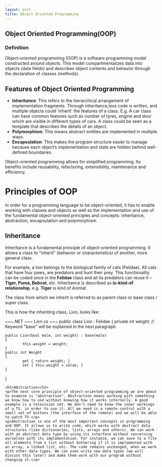```yaml
---
layout: post
title: Object Oriented Programming
---
```

<h2>Object Oriented Programming(OOP)</h2>
<h3>Definition</h3>

<p>Object-oriented programming (OOP) is a software programming model constructed around objects. This model compartmentalizes data into objects (data fields) and describes object contents and behavior through the declaration of classes (methods).</p>

<p><h2>Features of Object Oriented Programming</h2>
		<ul>
			<li><strong>Inheritance</strong>: This refers to the hierarchical arrangement of implementation fragments. Through inheritance,less code is written, and multiple objects could 'inherit' the features of a class. E.g. A car class can have common features such as number of tyres, engine and door which are visible in different types of cars. A class could be seen as a template that describes the details of an object. </li>
			<li><strong>Polymorphism</strong>: This means abstract entities are implemented in multiple ways.</li>
			<li><strong>Encapsulation</strong>: This makes the program structure easier to manage because each object’s implementation and state are hidden behind well-defined boundaries. </li>
		</ul>
	</p>
<p>Object-oriented programming allows for simplified programming. Its benefits include reusability, refactoring, extensibility, maintenance and efficiency.</p>

<h1>Principles of OOP</h1>
<p>In order for a programming language to be object-oriented, it has to enable working with classes and objects as well as the implementation and use of the fundamental object-oriented principles and concepts: inheritance, abstraction, encapsulation and polymorphism.</p>
<h2>Inheritance</h2>
<p>Inheritance is a fundamental principle of object-oriented programming. It allows a class to "inherit" (behavior or characteristics) of another, more general class. </p>
<p>For example, a lion belongs to the biological family of cats (Felidae). All cats that have four paws, are predators and hunt their prey. This functionality can be coded once in the <strong>Felidae</strong> class and all its predators can reuse it – <strong>Tiger, Puma, Bobcat</strong>, etc. Inheritance is described as <strong>is-kind-of relationship</strong>, e.g. <strong>Tiger</strong> is kind of Animal.</p>
<p>The class from which we inherit is referred to as parent class or base class / super class.</p>
<p>This is how the inheriting class, Lion, looks like:</p>
~~~.NET
	~~~
	Lion.cs
	~~~
public class Lion : Felidae
{
	private int weight;
	// Keyword "base" will be explained in the next paragraph

	public Lion(bool male, int weight) : base(male)
	{
			this.weight = weight;
	}
	public int Weight
	{
			get { return weight; }
			set { this.weight = value; }
	}
}
~~~
<h2>Abstraction</h2>
<p>The next core principle of object-oriented programming we are about to examine is "abstraction". Abstraction means working with something we know how to use without knowing how it works internally. A good example is a television set. We don’t need to know the inner workings of a TV, in order to use it. All we need is a remote control with a small set of buttons (the interface of the remote) and we will be able to watch TV.</p>
<p>Abstraction is one of the most important concepts in programming and OOP. It allows us to write code, which works with abstract data structures (like dictionaries, lists, arrays and others). We can work with an abstract data type by using its interface without concerning ourselves with its implementation. For instance, we can save to a file all elements from a list without bothering if it is implemented with an array, a linked list, etc. The code remains unchanged, when we work with other data types. We can even write new data types (we will discuss this later) and make them work with our program without changing it.</p>
